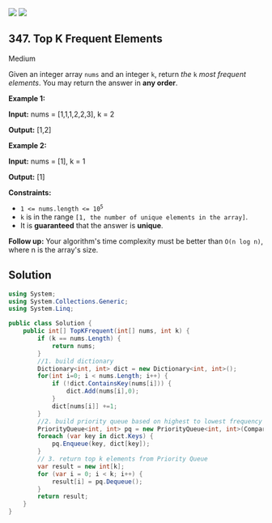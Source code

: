 [![](https://img.shields.io/github/stars/javadev/LeetCode-in-All?label=Stars&style=flat-square)](https://github.com/javadev/LeetCode-in-All)
[![](https://img.shields.io/github/forks/javadev/LeetCode-in-All?label=Fork%20me%20on%20GitHub%20&style=flat-square)](https://github.com/javadev/LeetCode-in-All/fork)

## 347\. Top K Frequent Elements

Medium

Given an integer array `nums` and an integer `k`, return _the_ `k` _most frequent elements_. You may return the answer in **any order**.

**Example 1:**

**Input:** nums = [1,1,1,2,2,3], k = 2

**Output:** [1,2]

**Example 2:**

**Input:** nums = [1], k = 1

**Output:** [1]

**Constraints:**

*   <code>1 <= nums.length <= 10<sup>5</sup></code>
*   `k` is in the range `[1, the number of unique elements in the array]`.
*   It is **guaranteed** that the answer is **unique**.

**Follow up:** Your algorithm's time complexity must be better than `O(n log n)`, where n is the array's size.

## Solution

```csharp
using System;
using System.Collections.Generic;
using System.Linq;

public class Solution {
    public int[] TopKFrequent(int[] nums, int k) {
        if (k == nums.Length) {
            return nums;
        } 
        //1. build dictionary
        Dictionary<int, int> dict = new Dictionary<int, int>();
        for(int i=0; i < nums.Length; i++) {
            if (!dict.ContainsKey(nums[i])) {
                dict.Add(nums[i],0);
            }  
            dict[nums[i]] +=1;
        }
        //2. build priority queue based on highest to lowest frequency
        PriorityQueue<int, int> pq = new PriorityQueue<int, int>(Comparer<int>.Create((x, y) => y.CompareTo(x)));
        foreach (var key in dict.Keys) {
            pq.Enqueue(key, dict[key]);
        }
        // 3. return top k elements from Priority Queue
        var result = new int[k];
        for (var i = 0; i < k; i++) {
            result[i] = pq.Dequeue();
        }
        return result;
    }
}
```